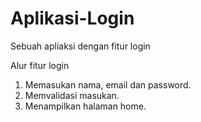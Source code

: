 # Aplikasi-Login
Sebuah apliaksi dengan fitur login

Alur fitur login
1. Memasukan nama, email dan password.
2. Memvalidasi masukan.
3. Menampilkan halaman home.
